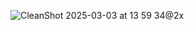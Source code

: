 ![CleanShot 2025-03-03 at 13 59 34@2x](https://github.com/user-attachments/assets/8f9f7f52-7748-4725-878b-e86937896672)


